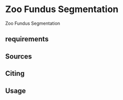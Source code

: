 # Zoo Fundus Segmentation
 Zoo Fundus Segmentation

## requirements

## Sources

## Citing

## Usage

## 
